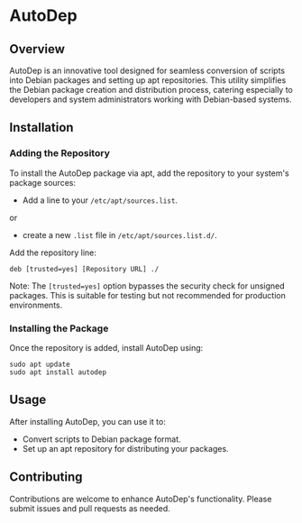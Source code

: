 # AutoDep

## Overview

AutoDep is an innovative tool designed for seamless conversion of scripts into Debian packages and setting up apt repositories. This utility simplifies the Debian package creation and distribution process, catering especially to developers and system administrators working with Debian-based systems.

## Installation

### Adding the Repository

To install the AutoDep package via apt, add the repository to your system's package sources:

  * Add a line to your `/etc/apt/sources.list`.
    
or 

  *  create a new `.list` file in `/etc/apt/sources.list.d/`.

Add the repository line:

    deb [trusted=yes] [Repository URL] ./

Note: The `[trusted=yes]` option bypasses the security check for unsigned packages. This is suitable for testing but not recommended for production environments.

### Installing the Package

Once the repository is added, install AutoDep using:

    sudo apt update
    sudo apt install autodep

## Usage

After installing AutoDep, you can use it to:

  * Convert scripts to Debian package format.
  * Set up an apt repository for distributing your packages.

## Contributing

Contributions are welcome to enhance AutoDep's functionality. Please submit issues and pull requests as needed.
